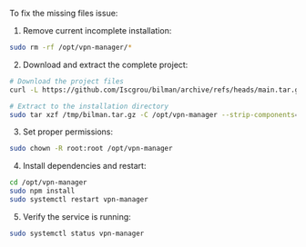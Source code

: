 To fix the missing files issue:

1. Remove current incomplete installation:
```bash
sudo rm -rf /opt/vpn-manager/*
```

2. Download and extract the complete project:
```bash
# Download the project files
curl -L https://github.com/Iscgrou/bilman/archive/refs/heads/main.tar.gz -o /tmp/bilman.tar.gz

# Extract to the installation directory
sudo tar xzf /tmp/bilman.tar.gz -C /opt/vpn-manager --strip-components=1
```

3. Set proper permissions:
```bash
sudo chown -R root:root /opt/vpn-manager
```

4. Install dependencies and restart:
```bash
cd /opt/vpn-manager
sudo npm install
sudo systemctl restart vpn-manager
```

5. Verify the service is running:
```bash
sudo systemctl status vpn-manager
```
